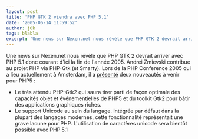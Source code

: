 ```yaml
---
layout: post
title: 'PHP GTK 2 viendra avec PHP 5.1'
date: '2005-06-14 11:59:52'
author: j0k
tags: blabla
excerpt: 'Une news sur Nexen.net nous révèle que PHP GTK 2 devrait arriver avec PHP 5.1 donc courant d''ici la fin de l''année 2005.   )   Andrei Zmievski contribue au projet PHP via PHP-Gtk (et Smarty). Lors de la PHP Conference 2005 qui a lieu actuellement à Amsterdam, il a [présenté](http://www.gravitonic.com/downloads/talks/intlphpcon2005/php_gtk2.pdf) deux      ...'
---
```


Une news sur Nexen.net nous révèle que PHP GTK 2 devrait arriver avec PHP 5.1 donc courant d'ici la fin de l'année 2005.      Andrei Zmievski contribue au projet PHP via PHP-Gtk (et Smarty). Lors de la PHP Conference 2005 qui a lieu actuellement à Amsterdam, il a [présenté](http://www.gravitonic.com/downloads/talks/intlphpcon2005/php_gtk2.pdf) deux nouveautés à venir pour PHP5 :

* Le très attendu PHP-Gtk2 qui saura tirer parti de façon optimale des capacités objet et événementielles de PHP5 et du toolkit Gtk2 pour bâtir des applications graphiques riches.
* Le support Unicode au sein du langage. Intégrée par défaut dans la plupart des langages modernes, cette fonctionnalité représentait une grave lacune pour PHP. L'utilisation de caractères unicode sera bientôt possible avec PHP 5.1
